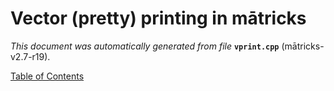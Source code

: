 
# Vector (pretty) printing in mātricks
_This document was automatically generated from file_ **`vprint.cpp`** (mātricks-v2.7-r19).


[Table of Contents](README.md)
